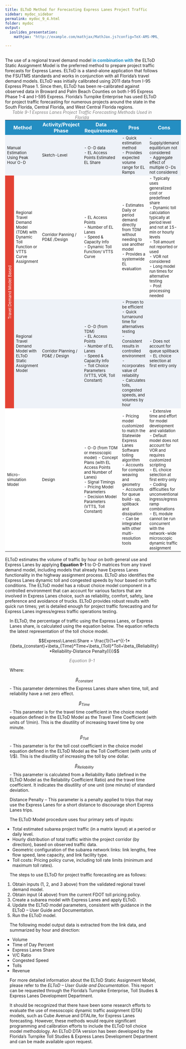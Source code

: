 ```yaml
---
title: ELToD Method for Forecasting Express Lanes Project Traffic
sidebar: mydoc_sidebar
permalink: mydoc_9_4.html
folder: mydoc
output: 
  ioslides_presentation:
    mathjax: "http://example.com/mathjax/MathJax.js?config=TeX-AMS-MML_HTMLorMML"

---
```



<style>
  div{text-align: justify;}

</style>

<br>
The use of a regional travel demand model <span style="color: #248ec2"><b>in combination with</b></span> the ELToD Static Assignment Model is the preferred method to prepare project traffic forecasts for Express Lanes. ELToD is a stand-alone application that follows the FSUTMS standards and works in conjunction with all Florida’s travel demand models. ELToD was initially calibrated using 2011 data from I-95 Express Phase 1. Since then, ELToD has been re-calibrated against observed data in Broward and Palm Beach Counties on both I-95 Express Phase 1-4 and I-595 Express. Florida’s Turnpike Enterprise has used ELToD for project traffic forecasting for numerous projects around the state in the South Florida, Central Florida, and West Central Florida regions.


<style>
table {
  border-collapse: collapse;
  width: 100%;
  display: table-cell;
  /* vertical-align: center;  */
  
  /* text-align: center; */
}


th{
  text-align:center;
  background-color: #248ec2;
  color: white
}

td {
  text-align: left;
  vertical-align: middle;
  border-color: #96D4D4;
  font-size: 13px;
  /* padding: 8px; */
  /* width: 25%;  */
}

tr:nth-child(even) {
  background-color:  #EEF2F8;
}
</style>

<div style="text-align:center; color:grey"><i>Table 9-1 Express Lanes Project Traffic Forecasting Methods Used in Florida</i></div> 


<table>
  <tr>
  <th colspan=2 tyle="width:7%">Method</th>
  <th style="width:8%">Activity/Project Phase</th>
  <th style="width:19%">Data Requirements</th>
  <th>Pros</th>
  <th>Cons</th>
  </tr>

  
  <tr>
  <td colspan=2>Manual Estimation Using Peak Hour O-D</td>
  <td>Sketch-Level</td>
  <td>- O-D data<br>
      - EL Access Points Estimated EL Share</td>
  <td>- Quick estimation method<br>
      - Provides expected volume range for EL Ramps</td>
  <td>- Supply/demand equilibrium not considered<br>
      - Aggregate effect of multiple O-Ds not considered</td>
  </tr>


  <tr>
  <td rowspan=2 style="width: 4%; vertical-align: middle; background-color:#E34234; color:white; writing-mode:vertical-lr; vertical-align:middle;text-align: center; transform: rotate(-180deg);transform-origin: middle">Travel Demand Model Based</td>
  <td>Regional Travel Demand Model (TDM) with Dynamic Toll Function or VTTS Curve Assignment</td>
  <td>Corridor Panning / PD&amp;E /Design</td>
  <td>- EL Access Points<br>
- Number of EL Lanes<br>
- Speed &amp; Capacity Info<br>
- Dynamic Toll Function/
VTTS Curve</td>
  <td>- Estimates Daily or period
demand directly from
TDM without needing to
use another model<br>
- Provides a systemwide
EL evaluation</td>
  <td>- Typically uses
generalized cost or
predefined share<br>
- Dynamic toll calculation
typically at period level
and not at 15-min or
hourly levels<br>
- Toll amount not reported
or used<br>
- VOR not considered<br>
- Long model run times
for alternative testing<br>
- Post processing needed</td>
  </tr>

  <tr>
  
  <td>Regional
Travel
Demand
Model with
ELToD Static
Assignment
Model</td>
  <td>Corridor
Planning /
PD&amp;E /
Design</td>
  <td>- O-D (from TDM)<br>
- EL Access Points<br>
- Number of EL Lanes<br>
- Speed &amp; Capacity Info<br>
- Toll Choice Parameters
(VTTS, VOR, Toll
Constant)</td>
  <td>- Proven to be efficient<br>
- Quick turnaround time for
alternatives testing<br>
- Consistent results in
controlled environment<br>
- ncorporates value of
reliability<br>
- Calculates tolls,
congested speeds, and
volumes by hour</td>
  <td>- Does not account for
queue spillback<br>
- EL choice selection at
first entry only</td>
  </tr>

  <tr>
  <td colspan=2 bgcolor=white>Micro-simulation
Model</td>
  <td>Design</td>
  <td>- O-D (from TDM or
mesoscopic model)
- Concept Plans (with EL
Access Points and
Number of Lanes)<br>
- Signal Timings
- Pricing Model
Parameters<br>
- Decision Model
Parameters (VTTS, Toll
Constant)</td>
  <td>- Pricing model customized
to match the Statewide
Express Lanes Software
tolling algorithm<br>
- Accounts for complex
weaving and geometry<br>
- Accounts for queue build-
up, spillback and
dissipation<br>
- Can be integrated with
other multi-resolution
tools</td>
  <td>- Extensive time and effort
for model development
and validation<br>
- Default model does not
account for VOR and
requires customized
scripting<br>
- EL choice selection at
first entry only<br>
- Coding difficulties for
unconventional
ingress/egress ramp combinations<br>
- EL module cannot be
run concurrent with the
network-wide
microscopic dynamic
traffic assignment</td>
  </tr>
  
</table>
<br>
ELToD estimates the volume of traffic by hour on both general use and Express Lanes by
applying <b>Equation 9-1</b> to O-D matrices from any travel demand model, including models that
already have Express Lanes functionality in the highway assignment process. ELToD also
identifies the Express Lanes dynamic toll and congested speeds by hour based on traffic
conditions. The ELToD model has a robust choice model component in a controlled
environment that can account for various factors that are involved in Express Lanes choice,
such as reliability, comfort, safety, lane preference and avoidance of trucks. ELToD provides
robust results with quick run times; yet is detailed enough for project traffic forecasting and for
Express Lanes ingress/egress traffic operations testing.

In ELToD, the percentage of traffic using the Express Lanes, or Express Lanes share, is
calculated using the equation below. The equation reflects the latest representation of the toll
choice model.

$$Express\:Lanes\:Share = \frac{1}{1+e^{(-1*(\beta_{constant}+\beta_{Time}*Time+\beta_{Toll}*Toll+\beta_{Reliability}*Reliability-Distance Penalty))}}$$

<div style="text-align:center; color:grey"><i>Equation 9-1</i></div> 

<style>
  p{padding-left:15px}
</style>

Where:

$$\beta_{constant}$$ - This parameter determines the Express Lanes share when time, toll, and reliability have a net zero effect. 

$$\beta_{Time}$$ - This parameter is for the travel time coefficient in the choice model equation
defined in the ELToD Model as the Travel Time Coefficient (with units of 1/min). This is
the disutility of increasing travel time by one minute.

$$\beta_{Toll}$$ - This parameter is for the toll cost coefficient in the choice model equation defined in the ELToD Model as the Toll Coefficient (with units of 1/$). This is the disutility of
increasing the toll by one dollar.

$$\beta_{Reliability}$$ - This parameter is calculated from a Reliability Ratio (defined in the ELToD
Model as the Reliability Coefficient Ratio) and the travel time coefficient. It indicates the
disutility of one unit (one minute) of standard deviation.

Distance Penalty – This parameter is a penalty applied to trips that may use the Express
Lanes for a short distance to discourage short Express Lanes trips.

The ELToD Model procedure uses four primary sets of inputs:
<ul>
<li style="margin:0">Total estimated subarea project traffic (in a matrix layout) at a period or daily level.</li>
<li style="margin:0">Hourly distribution of total traffic within the project corridor (by direction), based on
observed traffic data.</li>
<li style="margin:0">Geometric configuration of the subarea network links: link lengths, free flow speed, lane
capacity, and link facility type.</li>
<li style="margin:0">Toll costs: Pricing policy curve, including toll rate limits (minimum and maximum toll
rates).</li>
</ul>


The steps to use ELToD for project traffic forecasting are as follows:

<ol>
<li style="margin:0"> Obtain inputs (1, 2, and 3 above) from the validated regional travel demand model.</li>

<li style="margin:0">Obtain input (4 above) from the current FDOT toll pricing policy.</li>

<li style="margin:0">Create a subarea model with Express Lanes and apply ELToD.</li>

<li style="margin:0">Update the ELToD model parameters, consistent with guidance in the ELToD – User
Guide and Documentation.</li>

<li style="margin:0">Run the ELToD model.</li>
</ol>

The following model output data is extracted from the link data, and summarized by hour and
direction:

<ul>
<li style="margin:0">Volume</li>
<li style="margin:0">Time of Day Percent</li>
<li style="margin:0">Express Lanes Share</li>
<li style="margin:0">V/C Ratio</li>
<li style="margin:0">Congested Speed</li>
<li style="margin:0">Tolls</li>
<li style="margin:0">Revenue</li>
</ul>


For more detailed information about the ELToD Static Assignment Model, please refer to the
<i>ELToD – User Guide and Documentation</i>. This report can be requested through the Florida’s
Turnpike Enterprise, Toll Studies &amp; Express Lanes Development Department.

It should be recognized that there have been some research efforts to evaluate the use of
mesoscopic dynamic traffic assignment (DTA) models, such as Cube Avenue and DTALite, for
Express Lanes forecasting. However, these methods would require significant programming
and calibration efforts to include the ELToD toll choice model methodology. An ELToD DTA
version has been developed by the Florida’s Turnpike Toll Studies &amp; Express Lanes
Development Department and can be made available upon request.